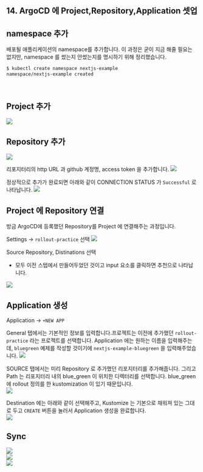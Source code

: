 ## 14. ArgoCD 에 Project,Repository,Application 셋업


## namespace 추가
배포될 애플리케이션의 namespace를 추가합니다. 이 과정은 굳이 지금 해줄 필요는 없지만, namespace 를 썼는지 안썼는지를 명시하기 위해 정리했습니다.
<br>
```bash
$ kubectl create namespace nextjs-example
namespace/nextjs-example created
```
<br>

## Project 추가
<img src="./img/SETUP-PROJECT-REPOSITORY-APPLICATION/1.png"/>
<br>

## Repository 추가
<img src="./img/SETUP-PROJECT-REPOSITORY-APPLICATION/2.png"/>
<br>

리포지터리의 http URL 과 github 계정명, access token 을 추가합니다.
<img src="./img/SETUP-PROJECT-REPOSITORY-APPLICATION/3.png"/>
<br>

정상적으로 추가가 완료되면 아래와 같이 CONNECTION STATUS 가 `Successful` 로 나타납니다.
<img src="./img/SETUP-PROJECT-REPOSITORY-APPLICATION/4.png"/>
<br>

## Project 에 Repository 연결
방금 ArgoCD에 등록했던 Repository를 Project 에 연결해주는 과정입니다.<br>

Settings → `rollout-practice` 선택
<img src="./img/SETUP-PROJECT-REPOSITORY-APPLICATION/5.png"/>
<br>

Source Repository, Distinations 선택
- 모두 이전 스텝에서 만들어두었던 것이고 input 요소를 클릭하면 추천으로 나타납니다.

<img src="./img/SETUP-PROJECT-REPOSITORY-APPLICATION/6.png"/>
<br>

## Application 생성 
Application → `+NEW APP` 

General 탭에서는 기본적인 정보를 입력합니다.프로젝트는 이전에 추가했던 `rollout-practice` 라는 프로젝트를 선택합니다. Application 에는 원하는 이름을 입력해주는데, `bluegreen` 예제를 작성할 것이기에 `nextjs-example-bluegreen` 을 입력해주었습니다.
<img src="./img/SETUP-PROJECT-REPOSITORY-APPLICATION/7.png"/>
<br>

SOURCE 탭에서는 미리 Repository 로 추가했던 리포지터리를 추가해줍니다.
그리고 Path 는 리포지터리 내의 blue_green 이 위치한 디렉터리를 선택합니다. blue_green 에 rollout 정의를 한 kustomization 이 있기 때문입니다.
<br>
<img src="./img/SETUP-PROJECT-REPOSITORY-APPLICATION/8.png"/>
<br>

Destination 에는 아래와 같이 선택해주고, Kustomize 는 기본으로 채워져 있는 그대로 두고 `CREATE` 버튼을 눌러서 Application 생성을 완료합니다.
<br>
<img src="./img/SETUP-PROJECT-REPOSITORY-APPLICATION/9.png"/>
<br>

## Sync

<img src="./img/SETUP-PROJECT-REPOSITORY-APPLICATION/10.png"/>
<br>

<img src="./img/SETUP-PROJECT-REPOSITORY-APPLICATION/11.png"/>
<br>

<img src="./img/SETUP-PROJECT-REPOSITORY-APPLICATION/12.png"/>
<br>

